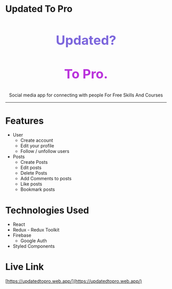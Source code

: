 # Updated To Pro



<div style="disply:flex; align-items: center; justify-content:center; text-align: center">
  <h2 style="color: #7c66dc; font-size: 40px; font-weight: 700">Updated?</h2>
  <h2 style="color: #ba33dc; font-size: 40px; font-weight: 700">To Pro.</h2>
<p>Social media app for connecting with people For Free Skills And Courses</p>
</div>

---

# Features

- User
  - Create account
  - Edit your profile
  - Follow / unfollow users
- Posts
  - Create Posts
  - Edit posts
  - Delete Posts
  - Add Comments to posts
  - Like posts
  - Bookmark posts

# Technologies Used

- React
- Redux - Redux Toolkit
- Firebase
  - Google Auth
- Styled Components



# Live Link

[https://updatedtopro.web.app/](https://updatedtopro.web.app/)

